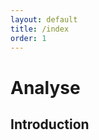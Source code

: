 ```yaml
---
layout: default
title: /index
order: 1
---
```


# Analyse
<!-- new slide -->

## Introduction 

<!-- new slide -->

